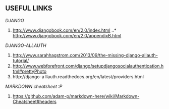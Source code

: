 ## USEFUL LINKS

*DJANGO*
1. http://www.djangobook.com/en/2.0/index.html
..* http://www.djangobook.com/en/2.0/appendixB.html

*DJANGO-ALLAUTH*
1. http://www.sarahhagstrom.com/2013/09/the-missing-django-allauth-tutorial/
2. http://www.webforefront.com/django/setupdjangosocialauthentication.html#prettyPhoto
3. http://django-a
llauth.readthedocs.org/en/latest/providers.html

*MARKDOWN cheatsheet :P*
1. https://github.com/adam-p/markdown-here/wiki/Markdown-Cheatsheet#headers